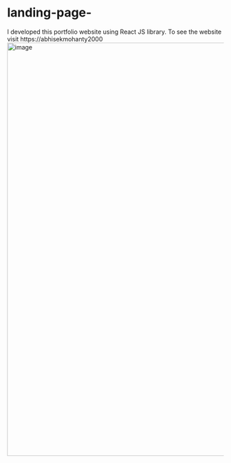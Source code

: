 # landing-page-
I developed this portfolio website using React JS library. To see the website visit https://abhisekmohanty2000
<img width="961" alt="image" src="https://github.com/abhisekmohanty2000/landing-page-/assets/84370277/2dca65ea-e934-4e55-b8bf-00a74f5e314a">
